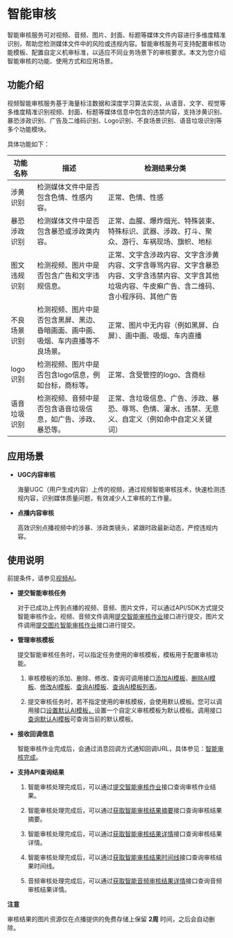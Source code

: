 智能审核 
=========================

智能审核服务可对视频、音频、图片、封面、标题等媒体文件内容进行多维度精准识别，帮助您检测媒体文件中的风险或违规内容。智能审核服务可支持配置审核功能模板、配置自定义机审标准，以适应不同业务场景下的审核要求。本文为您介绍智能审核的功能、使用方式和应用场景。

功能介绍 
-------------------------

视频智能审核服务基于海量标注数据和深度学习算法实现，从语音、文字、视觉等多维度精准识别视频、封面、标题等媒体信息中包含的违禁内容，支持涉黄识别、暴恐涉政识别、广告及二维码识别、Logo识别、不良场景识别、语音垃圾识别等多个功能模块。

具体功能如下：


|  功能名称  |                    描述                    |                                   检测结果分类                                   |
|--------|------------------------------------------|----------------------------------------------------------------------------|
| 涉黄识别   | 检测媒体文件中是否包含色情、性感内容。                      | 正常、色情、性感                                                                   |
| 暴恐涉政识别 | 检测媒体文件中是否包含暴恐或涉政类内容。                     | 正常、血腥、爆炸烟光、特殊装束、特殊标识、武器、涉政、打斗、聚众、游行、车祸现场、旗帜、地标                             |
| 图文违规识别 | 检测视频、图片中是否包含广告和文字违规信息。                   | 正常、文字含涉政内容、文字含涉黄内容、文字含辱骂内容、文字含暴恐内容、文字含违禁内容、文字含其他垃圾内容、牛皮癣广告、含二维码、含小程序码、其他广告 |
| 不良场景识别 | 检测视频、图片中是否包含黑屏、黑边、昏暗画面、画中画、吸烟、车内直播等不良场景。 | 正常、图片中无内容（例如黑屏、白屏）、画中画、吸烟、车内直播                                             |
| logo识别 | 检测视频、图片中是否包含logo信息，例如台标，商标等。             | 正常、含受管控的logo、含商标                                                           |
| 语音垃圾识别 | 检测视频、音频中是否包含语音垃圾信息，如广告、涉政、暴恐等。           | 正常、含垃圾信息、广告、涉政、暴恐、辱骂、色情、灌水、违禁、无意义、自定义（例如命中自定义关键词）                          |



应用场景 
-------------------------

* **UGC内容审核** 

  海量UGC（用户生成内容）上传的视频，通过视频智能审核技术，快速检测违规内容，识别媒体质量问题，有效减少人工审核的工作量。
  

* **点播内容审核** 

  高效识别点播视频中的涉暴、涉政类镜头，紧跟时政最新动态，严控违规内容。
  




使用说明 
-------------------------

前提条件，请参见[视频AI](/intl.zh-CN/开发指南/视频AI/概述.md)。

* **提交智能审核任务** 

  对于已成功上传到点播的视频、音频、图片文件，可以通过API/SDK方式提交智能审核作业。视频、音频文件调用[提交智能审核作业]()接口进行提交，图片文件调用[提交图片智能审核作业]()接口进行提交。
  




<!-- -->

* **管理审核模板** 

  提交智能审核任务时，可以指定任务使用的审核模板，模板用于配置审核功能。
  1. 审核模板的添加、删除、修改、查询可调用接口[添加AI模板]()、[删除AI模板]()、[修改AI模板]()、[查询AI模板]()、[查询AI模板列表]()。

     
  
  2. 提交审核任务时，若不指定使用的审核模板，会使用默认模板。您可以调用接口[设置默认AI模板，]()设置一个自定义审核模板为默认模板。调用接口[查询默认AI模板]()可查询当前的默认模板。

     
  

  




<!-- -->

* **接收回调信息** 

  智能审核作业完成后，会通过消息回调方式通知回调URL，具体参见：[智能审核完成](/intl.zh-CN/开发指南/事件通知/事件列表/智能审核完成.md)。
  




<!-- -->

* **支持API查询结果** 

  1. 智能审核处理完成后，可以通过[提交智能审核作业]()接口查询审核作业结果。

     
  
  2. 智能审核处理完成后，可以通过[获取智能审核结果摘要]()接口查询审核结果摘要。

     
  
  3. 智能审核处理完成后，可以通过[获取智能审核结果详情]()接口查询审核结果详情。

     
  
  4. 智能审核处理完成后，可以通过[获取智能审核结果时间线]()接口查询审核结果时间线。

     
  
  5. 音频审核处理完成后，可以通过[获取智能音频审核结果详情]()接口查询音频审核结果详情。

     
  

  



**注意**

审核结果的图片资源仅在点播提供的免费存储上保留 **2周** 时间，之后会自动删除。
